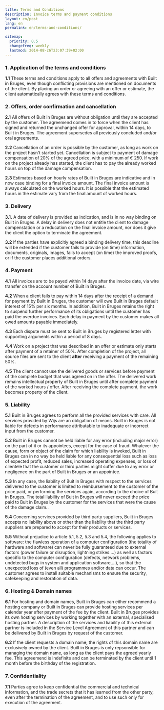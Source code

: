 ```yaml
---
title: Terms and Conditions
description: Invoice terms and payment conditions
layout: en/post
lang: en
permalink: en/terms-and-conditions/

sitemap:
  priority: 0.5
  changefreq: weekly
  lastmod: 2014-08-26T23:07:39+02:00
---
```


### 1. Application of the terms and conditions

**1.1** These terms and conditions apply to all offers and agreements with Built in Bruges, even though conflicting provisions are mentioned on documents of the client. By placing an order or agreeing with an offer or estimate, the client automatically agrees with these terms and conditions.

### 2. Offers, order confirmation and cancellation

**2.1** All offers of Built in Bruges are without obligation until they are accepted by the customer. The agreemend comes in to force when the client has signed and returned the unchanged offer for approval, within 14 days, to Built in Bruges. The agreement supersedes all previously concluded and/or oral agreements.

**2.2** Cancellation of an order is possible by the customer, as long as work on the project hasn't started yet. Cancellation is subject to payment of damage compensation of 20% of the agreed price, with a minimum of € 250. If work on the project already has started, the client has to pay the already worked hours on top of the damage compensation.

**2.3** Estimates based on hourly rates of Built in Bruges are indicative and in now case binding for a final invoice amount. The final invoice amount is always calculated on the worked hours. It is possible that the estimated hours in the estimate vary from the final amount of worked hours.

### 3. Delivery

**3.1.** A date of delivery is provided as indication, and is in no way binding on Built in Bruges. A delay in delivery does not entitle the client to damage compenstation or a reducation on the final invoice amount, nor does it give the client the option to terminate the agreement.

**3.2** If the parties have explicitly agreed a binding delivery time, this deadline will be extended if the customer fails to provide (on time) information, documents, originals, images, fails to accept (on time) the improved proofs, or if the customer places additional orders.

### 4. Payment

**4.1** All invoices are to be payed within 14 days after the invoice date, via wire transfer on the account number of Built in Bruges.

**4.2** When a client fails to pay within 14 days after the receipt of a demand for payment by Built in Bruges, the customer will owe Built in Bruges default interest of 15% per six months. In addition, Built in Bruges retains the right to suspend further performance of its obligations until the customer has paid the overdue invoices. Each delay in payment by the customer makes all owed amounts payable immediately.

**4.3** Each dispute must be sent to Built in Bruges by registered letter with supporting arguments within a period of 8 days.

**4.4** Work on a project that was described in an offer or estimate only starts after payment of a retainer of 50%. After completion of the project, all source files are sent to the client **after** receiving a payment of the remaining 50%.

**4.5** The client cannot use the delivered goods or services before payment of the complete budget that was agreed on in the offer. The delivered work remains intellectual property of Built in Bruges until after complete payment of the worked hours / offer. After receiving the complete payment, the work becomes property of the client.

### 5. Liability

**5.1** Built in Bruges agrees to perform all the provided services with care. All services provided by Wijs are an obligation of means. Built in Bruges is not liable for defects in performance attributable to inadequate or incorrect input from the customer.

**5.2** Built in Bruges cannot be held liable for any error (including major error) on the part of it or its appointees, except for the case of fraud. Whatever the cause, form or object of the claim for which liability is invoked, Built in Bruges can in no way be held liable for any consequential loss such as loss of expected profit, reduced sales, increased operating expenses, or loss of clientele that the customer or third parties might suffer due to any error or negligence on the part of Built in Bruges or an appointee.

**5.3** In any case, the liability of Buit in Bruges with respect to the services delivered to the customer is limited to reimbursement to the customer of the price paid, or performing the services again, according to the choice of Buit in Bruges. The total liability of Buit in Bruges will never exceed the price paid to Buit in Bruges by the customer for the services that were the cause of the damage claim..

**5.4** Concerning services provided by third party suppliers, Built in Bruges accepts no liability above or other than the liability that the third party suppliers are prepared to accept for their products or services.

**5.5** Without prejudice to article 5.1, 5.2, 5.3 and 5.4, the following applies to software: the flawless operation of a computer configuration (the totality of hardware and software) can never be fully guaranteed due to external factors (power failure or disruption, lightning strikes …) as well as factors specific to the computer configuration (defects, network problems, undetected bugs in system and application software,…), so that the unexpected loss of (even all) programmes and/or data can occur. The customer agrees to install suitable mechanisms to ensure the security, safekeeping and restoration of data.

### 6. Hosting & Domain names

**6.1** For hosting and domain names, Built in Bruges can either recommend a hosting company or Built in Bruges can provide hosting services per calendar year after payment of the fee by the client. Built in Bruges provides its own hosting services by working together with an external, specialised hosting partner. A description of the services and liability of this external partner is included in the Service Level Agreement of this partner and can be delivered by Built in Bruges by request of the customer.

**6.2** If the client requests a domain name, the rights of this domain name are exclusively owned by the client. Built in Bruges is only repsonsible for managing the domain name, as long as the client pays the agreed yearly fee. This agreemend is indefinite and can be terminated by the client until 1 month before the birthday of the registration.

### 7. Confidentiality

**7.1** Parties agree to keep confidential the commercial and technical information, and the trade secrets that it has learned from the other party, even after the termination of the agreement, and to use such only for execution of the agreement.
